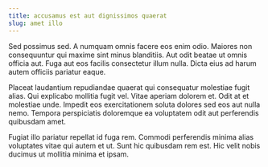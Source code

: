 ```yaml
---
title: accusamus est aut dignissimos quaerat
slug: amet illo
---
```


Sed possimus sed. A numquam omnis facere eos enim odio. Maiores non consequuntur qui maxime sint minus blanditiis. Aut odit beatae ut omnis officia aut. Fuga aut eos facilis consectetur illum nulla. Dicta eius ad harum autem officiis pariatur eaque.

Placeat laudantium repudiandae quaerat qui consequatur molestiae fugit alias. Qui explicabo mollitia fugit vel. Vitae aperiam dolorem et. Odit at et molestiae unde. Impedit eos exercitationem soluta dolores sed eos aut nulla nemo. Tempora perspiciatis doloremque ea voluptatem odit aut perferendis quibusdam amet.

Fugiat illo pariatur repellat id fuga rem. Commodi perferendis minima alias voluptates vitae qui autem et ut. Sunt hic quibusdam rem est. Hic velit nobis ducimus ut mollitia minima et ipsam.
